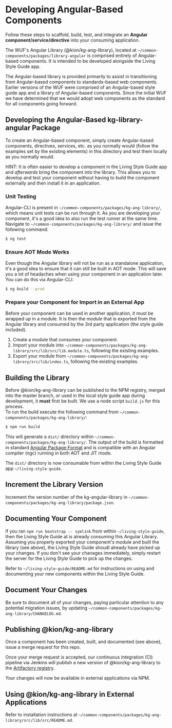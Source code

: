 Developing Angular-Based Components
==================================

Follow these steps to scaffold, build, test, and integrate an **Angular component/service/directive** into your consuming application.  

The WUF's Angular Library (@kion/kg-ang-library), located at `~/common-components/packages/library-angular` is comprised entirely of Angular-based components.  It is intended to be developed alongside the Living Style Guide app.

The Angular-based library is provided primarily to assist in transitioning from Angular-based components to standards-based web components.  Earlier versions of the WUF were comprised of an Angular-based style guide app and a library of Angular-based components.  Since the initial WUF we have determined that we would adopt web components as the standard for all components going forward. 

Developing the Angular-Based kg-library-angular Package
-------------------------------------------------------
To create an Angular-based component, simply create Angular-based components, directives, services, etc. as you normally would (follow the examples set by the existing elements) in this directory and test them locally as you normally would.

HINT: It is often easier to develop a component in the Living Style Guide app and *afterwards* bring the component into the library.  This allows you to develop and test your component without having to build the component externally and then install it in an application.

### Unit Testing
Angular-CLI is present in `~/common-components/packages/kg-ang-library/`, which means unit tests can be run through it.  As you are developing your component, it's a good idea to also run the test runner at the same time.  Navigate to `~/common-components/packages/kg-ang-library/` and issue the following command:

```bash
$ ng test
```

### Ensure AOT Mode Works
Even though the Angular library will not be run as a standalone application, it's a good idea to ensure that it can still be built in AOT mode.  This will save you a lot of headaches when using your component in an application later.  You can do this via Angular-CLI:
```bash
$ ng build --prod
```

### Prepare your Component for Import in an External App
Before your component can be used in another application, it must be wrapped up in a module.  It is then the _module_ that is exported from the Angular library and consumed by the 3rd party application (the style guide included).

1. Create a module that consumes your component.
2. Import your module into `~/common-components/packages/kg-ang-library/src/lib/src/lib.module.ts`, following the existing examples.
3. Export your module from `~/common-components/packages/kg-ang-library/src/lib/index.ts`, following the existing examples.

Building the Library
-----------------------------------
Before @kion/kg-ang-library can be published to the NPM registry, merged into the master branch, or used in the local style guide app during development, it **must** first be built.  We use a node script `build.js` for this process.  
To run the build execute the following command from `~/common-components/packages/kg-ang-library/`:

```bash
$ npm run build
```

This will generate a `dist/` directory within `~/common-components/packages/kg-ang-library/`. The output of the build is formatted in standard [Angular Package Format](https://docs.google.com/document/d/1CZC2rcpxffTDfRDs6p1cfbmKNLA6x5O-NtkJglDaBVs/edit) and is compatible with an Angular compiler (ngc) running in both AOT and JIT mode.

The `dist/` directory is now consumable from within the Living Style Guide app `~/living-style-guide`.

Increment the Library Version
---------------------------------------------
Increment the version number of the kg-angular-library in `~/common-components/packages/kg-ang-library/package.json`.

Documenting Your Component
--------------------------
If you ran `npm run bootstrap -- symlink` from within `~/living-style-guide`, then the Living Style Guide at is already consuming this Angular Library.  Assuming you properly exported your component's module and built the library (see above), the Living Style Guide shoudl already have picked up your changes.  If you don't see your chanages immediately, simply restart the server for the Living Style Guide to pick up the changes.

Refer to `~/living-style-guide/README.md` for instructions on using and documenting your new components within the Living Style Guide.

Document Your Changes
----------------------
Be sure to document all of your changes, paying particular attention to any potential migration issues, by updating `~/common-components/packages/kg-ang-library/CHANGELOG.md`.

Publishing @kion/kg-ang-library
-----------------------------
Once a component has been created, built, and documented (see above), issue a merge request for this repo.

Once your merge request is accepted, our continuous integration (CI) pipeline via Jenkins will publish a new version of @kion/kg-ang-library to the [Artifactory registry](https://artifactory.dematic.com/artifactory/webapp/#/artifacts/browse/tree/General/npm-local/@kion/kg-library-angular/-/@kion).

Your changes will now be available in external applications via NPM.

Using @kion/kg-ang-library in External Applications
---------------------------------------------
Refer to installation instructions at `~/common-components/packages/kg-ang-library/src/lib/src/README.md`.
